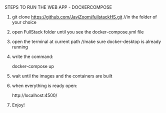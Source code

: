 STEPS TO RUN THE WEB APP - DOCKERCOMPOSE

1. git clone https://github.com/JaviZoom/fullstackHS.git //in the folder of your choice

2. open FullStack folder until you see the docker-compose.yml file

3. open the terminal at current path //make sure docker-desktop is already running

4. write the command:

    docker-compose up

5. wait until the images and the containers are built

6. when everything is ready open:

    http://localhost:4500/

7. Enjoy!